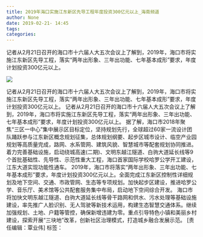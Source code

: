 ```yaml
---
title: 2019年海口实施江东新区先导工程年度投资300亿元以上_海南频道
author: None
date: 2019-02-21- 14:45
tags: 
categories: 
---
```

记者从2月21日召开的海口市十六届人大五次会议上了解到，2019年，海口市将实施江东新区先导工程，落实“两年出形象、三年出功能、七年基本成形”要求，年度计划投资300亿元以上。
<!-- more -->
                
<img align="center" border="0" src="http://p2.ifengimg.com/a/2016/0810/204c433878d5cf9size1_w16_h16.png" />
                
            
记者从2月21日召开的海口市十六届人大五次会议上了解到，2019年，海口市将实施江东新区先导工程，落实“两年出形象、三年出功能、七年基本成形”要求，年度计划投资300亿元以上。
记者从2月21日召开的海口市十六届人大五次会议上了解到，2019年，海口市将实施江东新区先导工程，落实“两年出形象、三年出功能、七年基本成形”要求，年度计划投资300亿元以上。
据了解，海口市2018年聚焦“三区一中心”集中展示区目标定位，坚持规划先行，全球超过60家一流设计团队踊跃参与江东新区概念规划征集，总体规划纲要、起步区城市设计、临空产业园规划等高质量完成，路网、水系管网、建筑风貌、智慧城市等配套规划协同推进。着力完善基础设施，启动绕城高速(二期)、文明东越江隧道、白驹大道延长线等9个首批基础性、先导性、示范性重大工程，海口首家国际学校哈罗公学开工建设，江东大道实现功能性通车。
2019年，海口市将落实“两年出形象、三年出功能、七年基本成形”要求，年度计划投资300亿元以上。全面完成江东新区控制性详细规划及地下空间、交通、市政管网、生态等专项规划。加快起步区建设，推进哈罗公学、音乐厅、美术馆等公共配套服务集中布局，启动地下空间综合开发。
海口市将加快文明东越江隧道、白驹大道延长线等骨干路网和供水、污水处理等基础设施建设，率先推广人脸识别、无人驾驶等新技术运用，构建生态智慧交通体系。继续加强规划、土地、户籍等管控，确保新增违建为零。重点引导特色小镇和美丽乡村建设，探索开展“三块地”改革，创新社区治理模式，打造城乡融合发展示范。
[责任编辑：覃业伟]
标签：
 
             
